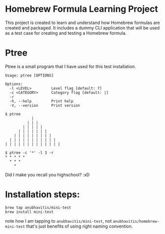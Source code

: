 # Homebrew Formula Learning Project

This project is created to learn and understand how Homebrew formulas are created and packaged. It includes a dummy CLI application that will be used as a test case for creating and testing a Homebrew formula.

# Ptree

Ptree is a small program that I have used for this test installation. 
```
Usage: ptree [OPTIONS]

Options:
  -l <LEVEL>         Level flag [default: 7]
  -c <CATEGORY>      Category flag [default: |]
  -r                 
  -h, --help         Print help
  -V, --version      Print version
```

```
$ ptree   
            | 
          | | | 
        | | | | | 
      | | | | | | | 
    | | | | | | | | | 
  | | | | | | | | | | | 
| | | | | | | | | | | | | 
```

```
$ ptree -c '*' -l 3 -r 
* * * * * 
  * * * 
    * 
```


Did I make you recall you highschool? :xD

# Installation steps:

```
brew tap anubhavitis/mini-test
brew install mini-test
```

note how I am tapping to ```anubhavitis/mini-test```, not ```anubhavitis/homebrew-mini-test``` that's just benefits of using right naming convention.
